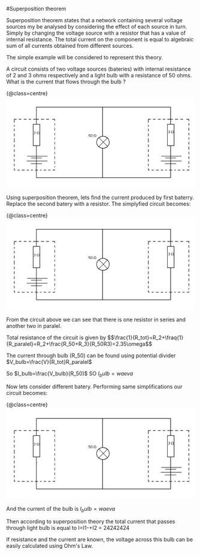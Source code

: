 #Superposition theorem

Superposition theorem states that a network containing several voltage sources my be analysed by considering the effect of each source in turn. Simply by changing the voltage source with a resistor that has a value of internal resistance. 
The total current on the component is equal to algebraic sum of all currents obtained from different sources.

The simple example will be considered to represent this theory.

A circuit consists of two voltage sources (bateries) with internal resistance of 2 and 3 ohms respectively and a light bulb with a resistance of 50 ohms.
What is the current that flows through the bulb ?

{@class=centre}
![Superposition](../resources/sup_1.jpg) 

Using superposition theorem, lets find the current produced by first baterry.
Replace the second batery with a resistor. The simplyfied circuit becomes:

{@class=centre}
![Superposition](../resources/sup_2.jpg) 

From the circuit above we can see that there is one resistor in series and another two in paralel.

Total resistance of the circuit is given by 
$$\frac{1}{R_tot}=R_2+\fraq{1}{R_paralel}=R_2+\frac{R_50+R_3}{R_50R3)=2.35\omega$$

The current through bulb (R_50) can be found using potential divider $V_bulb=\frac{V}{R_tot}R_paralel$ 

So $I_bulb=\frac{V_bulb}{R_50)$ SO $I_bulb=waeva$ 

Now lets consider different batery. Performing same simplifications our circuit becomes:

{@class=centre}
![Superposition](../resources/sup_3.jpg) 

And the current of the bulb is $I_bulb=waeva$


Then according to superposition theory the total current that passes through light bulb is equal to I=I1-+I2 = 24242424

If resistance and the current are known, the voltage across this bulb can be easily calculated using Ohm's Law.